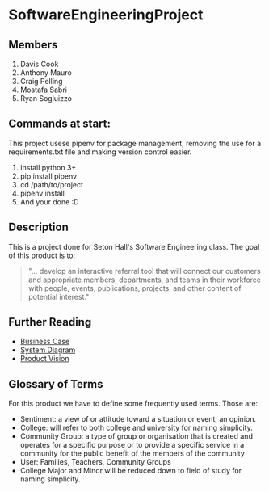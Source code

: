 # SoftwareEngineeringProject

## Members
1. Davis Cook
2. Anthony Mauro
3. Craig Pelling
4. Mostafa Sabri
5. Ryan Sogluizzo

## Commands at start:
This project usese pipenv for package management, removing the use for a requirements.txt file and making version control easier.
1. install python 3+
2. pip install pipenv
3. cd /path/to/project
4. pipenv install
5. And your done :D

## Description
This is a project done for Seton Hall's Software Engineering class. The goal of this product is to:
> "... develop an interactive referral tool that will connect our customers and appropriate members, departments, and teams in their workforce with people, events, publications, projects, and other content of potential interest."

## Further Reading
- [Business Case](https://github.com/davis-cook98/SoftwareEngineeringProject/blob/master/ClassDocuments/BusinessCase.md)
- [System Diagram](https://drive.google.com/file/d/1HZCuloNeePhZkbV1fFhEAKZQDINW8cyj/view?usp=drives)
- [Product Vision](https://github.com/davis-cook98/SoftwareEngineeringProject/blob/master/ClassDocuments/ProductVision.md)

## Glossary of Terms
For this product we have to define some frequently used terms. Those are:
- Sentiment: a view of or attitude toward a situation or event; an opinion.
- College: will refer to both college and university for naming simplicity.
- Community Group: a type of group or organisation that is created and operates for a specific purpose or to provide a specific service in a community for the public benefit of the members of the community
- User: Families, Teachers, Community Groups
- College Major and Minor will be reduced down to field of study for naming simplicity.
